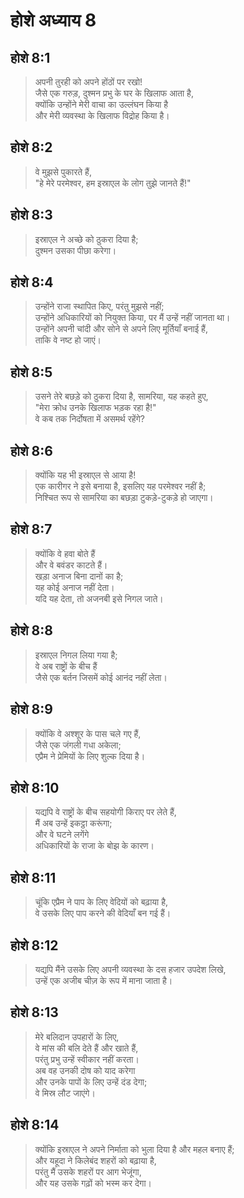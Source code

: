 # होशे अध्याय 8

## होशे 8:1

> अपनी तुरही को अपने होंठों पर रखो!  
> जैसे एक गरुड़, दुश्मन प्रभु के घर के खिलाफ आता है,  
> क्योंकि उन्होंने मेरी वाचा का उल्लंघन किया है  
> और मेरी व्यवस्था के खिलाफ विद्रोह किया है।

## होशे 8:2

> वे मुझसे पुकारते हैं,  
> "हे मेरे परमेश्वर, हम इस्राएल के लोग तुझे जानते हैं!"

## होशे 8:3

> इस्राएल ने अच्छे को ठुकरा दिया है;  
> दुश्मन उसका पीछा करेगा।

## होशे 8:4

> उन्होंने राजा स्थापित किए, परंतु मुझसे नहीं;  
> उन्होंने अधिकारियों को नियुक्त किया, पर मैं उन्हें नहीं जानता था।  
> उन्होंने अपनी चांदी और सोने से अपने लिए मूर्तियाँ बनाई हैं,  
> ताकि वे नष्ट हो जाएं।

## होशे 8:5

> उसने तेरे बछड़े को ठुकरा दिया है, सामरिया, यह कहते हुए,  
> "मेरा क्रोध उनके खिलाफ भड़क रहा है!"  
> वे कब तक निर्दोषता में असमर्थ रहेंगे?

## होशे 8:6

> क्योंकि यह भी इस्राएल से आया है!  
> एक कारीगर ने इसे बनाया है, इसलिए यह परमेश्वर नहीं है;  
> निश्चित रूप से सामरिया का बछड़ा टुकड़े-टुकड़े हो जाएगा।

## होशे 8:7

> क्योंकि वे हवा बोते हैं  
> और वे बवंडर काटते हैं।  
> खड़ा अनाज बिना दानों का है;  
> यह कोई अनाज नहीं देता।  
> यदि यह देता, तो अजनबी इसे निगल जाते।

## होशे 8:8

> इस्राएल निगल लिया गया है;  
> वे अब राष्ट्रों के बीच हैं  
> जैसे एक बर्तन जिसमें कोई आनंद नहीं लेता।

## होशे 8:9

> क्योंकि वे अश्शूर के पास चले गए हैं,  
> जैसे एक जंगली गधा अकेला;  
> एप्रैम ने प्रेमियों के लिए शुल्क दिया है।

## होशे 8:10

> यद्यपि वे राष्ट्रों के बीच सहयोगी किराए पर लेते हैं,  
> मैं अब उन्हें इकट्ठा करूंगा;  
> और वे घटने लगेंगे  
> अधिकारियों के राजा के बोझ के कारण।

## होशे 8:11

> चूंकि एप्रैम ने पाप के लिए वेदियों को बढ़ाया है,  
> वे उसके लिए पाप करने की वेदियाँ बन गई हैं।

## होशे 8:12

> यद्यपि मैंने उसके लिए अपनी व्यवस्था के दस हजार उपदेश लिखे,  
> उन्हें एक अजीब चीज़ के रूप में माना जाता है।

## होशे 8:13

> मेरे बलिदान उपहारों के लिए,  
> वे मांस की बलि देते हैं और खाते हैं,  
> परंतु प्रभु उन्हें स्वीकार नहीं करता।  
> अब वह उनकी दोष को याद करेगा  
> और उनके पापों के लिए उन्हें दंड देगा;  
> वे मिस्र लौट जाएंगे।

## होशे 8:14

> क्योंकि इस्राएल ने अपने निर्माता को भुला दिया है और महल बनाए हैं;  
> और यहूदा ने किलेबंद शहरों को बढ़ाया है,  
> परंतु मैं उसके शहरों पर आग भेजूंगा,  
> और यह उसके गढ़ों को भस्म कर देगा।
